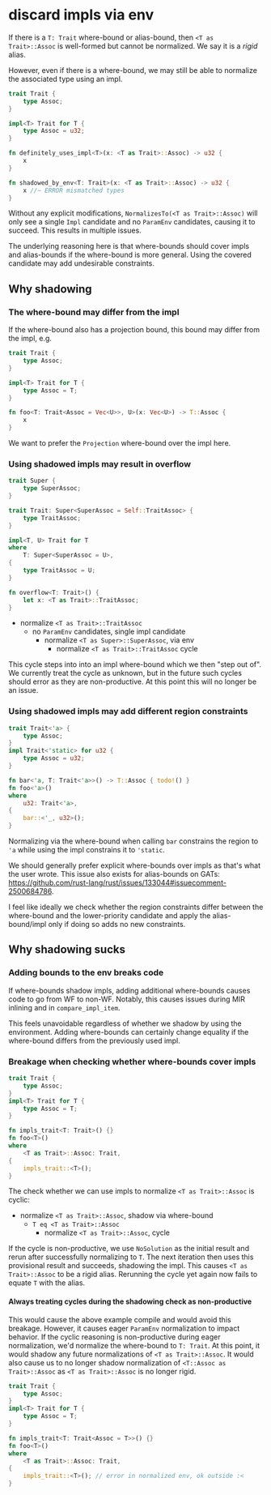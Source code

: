 # discard impls via env

If there is a `T: Trait` where-bound or alias-bound, then `<T as Trait>::Assoc` is well-formed but cannot be normalized. We say it is a *rigid* alias.

However, even if there is a where-bound, we may still be able to normalize the associated type using an impl.
```rust
trait Trait {
    type Assoc;
}

impl<T> Trait for T {
    type Assoc = u32;
}

fn definitely_uses_impl<T>(x: <T as Trait>::Assoc) -> u32 {
    x
}

fn shadowed_by_env<T: Trait>(x: <T as Trait>::Assoc) -> u32 {
    x //~ ERROR mismatched types
}
```

Without any explicit modifications, `NormalizesTo(<T as Trait>::Assoc)` will only see a single `Impl` candidate and no `ParamEnv` candidates, causing it to succeed. This results in multiple issues.

The underlying reasoning here is that where-bounds should cover impls and alias-bounds if the where-bound is more general. Using the covered candidate may add undesirable constraints.

## Why shadowing

### The where-bound may differ from the impl

If the where-bound also has a projection bound, this bound may differ from the impl, e.g.
```rust
trait Trait {
    type Assoc;
}

impl<T> Trait for T {
    type Assoc = T;
}

fn foo<T: Trait<Assoc = Vec<U>>, U>(x: Vec<U>) -> T::Assoc {
    x
}
```
We want to prefer the `Projection` where-bound over the impl here.

### Using shadowed impls may result in overflow

```rust
trait Super {
    type SuperAssoc;
}

trait Trait: Super<SuperAssoc = Self::TraitAssoc> {
    type TraitAssoc;
}

impl<T, U> Trait for T
where
    T: Super<SuperAssoc = U>,
{
    type TraitAssoc = U;
}

fn overflow<T: Trait>() {
    let x: <T as Trait>::TraitAssoc;
}
```
- normalize `<T as Trait>::TraitAssoc`
    - no `ParamEnv` candidates, single impl candidate
        - normalize `<T as Super>::SuperAssoc`, via env
            - normalize `<T as Trait>::TraitAssoc` cycle

This cycle steps into into an impl where-bound which we then "step out of". We currently treat the cycle as unknown, but in the future such cycles should error as they are non-productive. At this point this will no longer be an issue.

### Using shadowed impls may add different region constraints

```rust
trait Trait<'a> {
    type Assoc;
}
impl Trait<'static> for u32 {
    type Assoc = u32;
}

fn bar<'a, T: Trait<'a>>() -> T::Assoc { todo!() }
fn foo<'a>()
where
    u32: Trait<'a>,
{
    bar::<'_, u32>();
}
```
Normalizing via the where-bound when calling `bar` constrains the region to `'a` while using the impl constrains it to `'static`.

We should generally prefer explicit where-bounds over impls as that's what the user wrote. This issue also exists for alias-bounds on GATs: https://github.com/rust-lang/rust/issues/133044#issuecomment-2500684786.

I feel like ideally we check whether the region constraints differ between the where-bound and the lower-priority candidate and apply the alias-bound/impl only if doing so adds no new constraints.

## Why shadowing sucks

### Adding bounds to the env breaks code

If where-bounds shadow impls, adding additional where-bounds causes code to go from WF to non-WF. Notably, this causes issues during MIR inlining and in `compare_impl_item`. 

This feels unavoidable regardless of whether we shadow by using the environment. Adding where-bounds can certainly change equality if the where-bound differs from the previously used impl.

### Breakage when checking whether where-bounds cover impls

```rust
trait Trait {
    type Assoc;
}
impl<T> Trait for T {
    type Assoc = T;
}

fn impls_trait<T: Trait>() {}
fn foo<T>() 
where
    <T as Trait>::Assoc: Trait,
{
    impls_trait::<T>();
}
```
The check whether we can use impls to normalize `<T as Trait>::Assoc` is cyclic:
- normalize `<T as Trait>::Assoc`, shadow via where-bound
    - `T eq <T as Trait>::Assoc`
        - normalize `<T as Trait>::Assoc`, cycle

If the cycle is non-productive, we use `NoSolution` as the initial
result and rerun after successfully normalizing to `T`. The next iteration then uses this provisional result and succeeds, shadowing the impl. This causes `<T as Trait>::Assoc` to be a rigid alias. Rerunning the cycle yet again now fails to equate `T` with the alias.

#### Always treating cycles during the shadowing check as non-productive

This would cause the above example compile and would avoid this breakage. However, it causes eager `ParamEnv` normalization to impact behavior. If the cyclic reasoning is non-productive during eager normalization, we'd normalize the where-bound to `T: Trait`. At this point, it would shadow any future normalizations of `<T as Trait>::Assoc`. It would also cause us to no longer shadow normalization of `<T::Assoc as Trait>::Assoc` as `<T as Trait>::Assoc` is no longer rigid.

```rust
trait Trait {
    type Assoc;
}
impl<T> Trait for T {
    type Assoc = T;
}

fn impls_trait<T: Trait<Assoc = T>>() {}
fn foo<T>() 
where
    <T as Trait>::Assoc: Trait,
{
    impls_trait::<T>(); // error in normalized env, ok outside :<
}
```